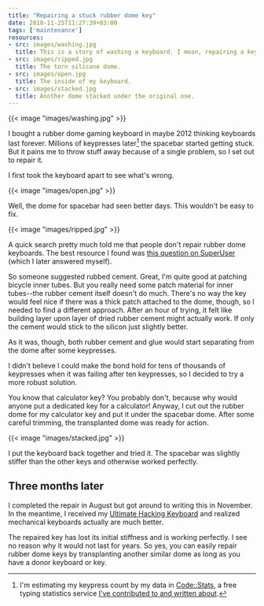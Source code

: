```yaml
---
title: "Repairing a stuck rubber dome key"
date: 2018-11-25T11:27:39+03:00
tags: ['maintenance']
resources:
- src: images/washing.jpg
  title: This is a story of washing a keyboard. I mean, repairing a keyboard. But I also washed it, so have a photo of my submerged keyboard. No, it's not water-resistant.
- src: images/ripped.jpg
  title: The torn silicone dome.
- src: images/open.jpg
  title: The inside of my keyboard.
- src: images/stacked.jpg
  title: Another dome stacked under the original one.
---
```


{{< image "images/washing.jpg" >}}

I bought a rubber dome gaming keyboard in maybe 2012 thinking keyboards last forever. Millions of keypresses later[^1] the spacebar started getting stuck. But it pains me to throw stuff away because of a single problem, so I set out to repair it.

<!-- more -->

I first took the keyboard apart to see what's wrong.

{{< image "images/open.jpg" >}}

Well, the dome for spacebar had seen better days. This wouldn't be easy to fix.

{{< image "images/ripped.jpg" >}}

A quick search pretty much told me that people don't repair rubber dome keyboards. The best resource I found was [this question on SuperUser](https://superuser.com/q/1122047/72407) (which I later answered myself).

So someone suggested rubbed cement. Great, I'm quite good at patching bicycle inner tubes. But you really need some patch material for inner tubes--the rubber cement itself doesn't do much. There's no way the key would feel nice if there was a thick patch attached to the dome, though, so I needed to find a different approach. After an hour of trying, it felt like building layer upon layer of dried rubber cement might actually work. If only the cement would stick to the silicon just slightly better.

As it was, though, both rubber cement and glue would start separating from the dome after some keypresses.

I didn't believe I could make the bond hold for tens of thousands of keypresses when it was failing after ten keypresses, so I decided to try a more robust solution.

You know that calculator key? You probably don't, because why would anyone put a dedicated key for a calculator! Anyway, I cut out the rubber dome for my calculator key and put it under the spacebar dome. After some careful trimming, the transplanted dome was ready for action.

{{< image "images/stacked.jpg" >}}

I put the keyboard back together and tried it. The spacebar was slightly stiffer than the other keys and otherwise worked perfectly.

## Three months later

I completed the repair in August but got around to writing this in November. In the meantime, I received my [Ultimate Hacking Keyboard](https://uhk.io) and realized mechanical keyboards actually are much better.

The repaired key has lost its initial stiffness and is working perfectly. I see no reason why it would not last for years. So yes, you can easily repair rubber dome keys by transplanting another similar dome as long as you have a donor keyboard or key.

[^1]: I'm estimating my keypress count by my data in [Code::Stats](https://codestats.net/), a free typing statistics service [I've contributed to and written about](/tags/codestats).
